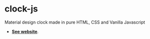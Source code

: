 # clock-js
Material design clock made in pure HTML, CSS and Vanilla Javascript

- **[See website](https://htmlpreview.github.io/?https://github.com/LaloFl/waves-js/blob/main/src/index.html)**.
